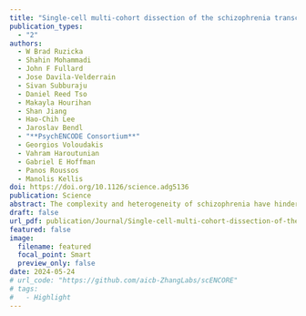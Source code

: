 ```yaml
---
title: "Single-cell multi-cohort dissection of the schizophrenia transcriptome"
publication_types:
  - "2"
authors:
  - W Brad Ruzicka
  - Shahin Mohammadi
  - John F Fullard
  - Jose Davila-Velderrain
  - Sivan Subburaju
  - Daniel Reed Tso
  - Makayla Hourihan
  - Shan Jiang
  - Hao-Chih Lee
  - Jaroslav Bendl
  - "**PsychENCODE Consortium**"
  - Georgios Voloudakis
  - Vahram Haroutunian
  - Gabriel E Hoffman
  - Panos Roussos
  - Manolis Kellis
doi: https://doi.org/10.1126/science.adg5136
publication: Science
abstract: The complexity and heterogeneity of schizophrenia have hindered mechanistic elucidation and the development of more effective therapies. Here, we performed single-cell dissection of schizophrenia-associated transcriptomic changes in the human prefrontal cortex across 140 individuals in two independent cohorts. Excitatory neurons were the most affected cell group, with transcriptional changes converging on neurodevelopment and synapse-related molecular pathways. Transcriptional alterations included known genetic risk factors, suggesting convergence of rare and common genomic variants on neuronal population-specific alterations in schizophrenia. Based on the magnitude of schizophrenia-associated transcriptional change, we identified two populations of individuals with schizophrenia marked by expression of specific excitatory and inhibitory neuronal cell states. This single-cell atlas links transcriptomic changes to etiological genetic risk factors, contextualizing established knowledge within the human cortical cytoarchitecture and facilitating mechanistic understanding of schizophrenia pathophysiology and heterogeneity.
draft: false
url_pdf: publication/Journal/Single-cell-multi-cohort-dissection-of-the-schizophrenia-transcriptome/science.adg5136.pdf
featured: false
image:
  filename: featured
  focal_point: Smart
  preview_only: false
date: 2024-05-24
# url_code: "https://github.com/aicb-ZhangLabs/scENCORE"
# tags:
#   - Highlight
---
```

